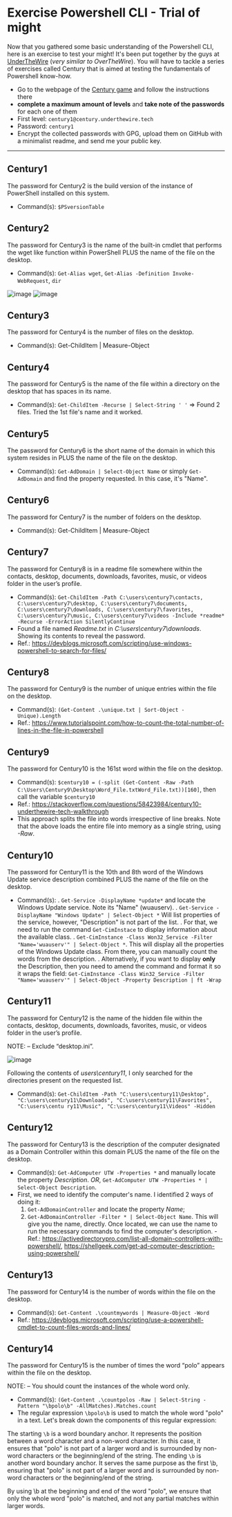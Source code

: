 # Exercise Powershell CLI - Trial of might

Now that you gathered some basic understanding of the Powershell CLI, here is an exercise to test your might! It's been put together by the guys at [UnderTheWire](https://underthewire.tech/) (_very similar to OverTheWire_). You will have to tackle a series of exercises called Century that is aimed at testing the fundamentals of Powershell know-how.

- Go to the webpage of the [Century game](https://underthewire.tech/century) and follow the instructions there
- **complete a maximum amount of levels** and **take note of the passwords** for each one of them
- First level:  ```century1@century.underthewire.tech``` 
- Password: ```century1```
- Encrypt the collected passwords with GPG, upload them on GitHub with a minimalist readme, and send me your public key. 

---

## Century1

The password for Century2 is the build version of the instance of PowerShell installed on this system.

- Command(s): `$PSversionTable`

## Century2

The password for Century3 is the name of the built-in cmdlet that performs the wget like function within PowerShell PLUS the name of the file on the desktop.

- Command(s): `Get-Alias wget`, `Get-Alias -Definition Invoke-WebRequest`, `dir`

![image](https://github.com/gustavoalito/BeCode/assets/133368766/7fd3295d-2f31-4c8c-bb55-3f7e4ed4c681)
![image](https://github.com/gustavoalito/BeCode/assets/133368766/490eff57-0a90-460f-bf02-fcbc887ae80f)

## Century3

The password for Century4 is the number of files on the desktop.

- Command(s): Get-ChildItem | Measure-Object

## Century4

The password for Century5 is the name of the file within a directory on the desktop that has spaces in its name.

- Command(s): `Get-ChildItem -Recurse | Select-String ' '` => Found 2 files. Tried the 1st file's name and it worked.

## Century5

The password for Century6 is the short name of the domain in which this system resides in PLUS the name of the file on the desktop.

- Command(s): `Get-AdDomain | Select-Object Name` or simply `Get-AdDomain` and find the property requested. In this case, it's "Name".

## Century6

The password for Century7 is the number of folders on the desktop.

- Command(s): Get-ChildItem | Measure-Object


## Century7

The password for Century8 is in a readme file somewhere within the contacts, desktop, documents, downloads, favorites, music, or videos folder in the user’s profile.

- Command(s): `Get-ChildItem -Path C:\users\century7\contacts, C:\users\century7\desktop, C:\users\century7\documents, C:\users\century7\downloads, C:\users\century7\favorites, C:\users\century7\music, C:\users\century7\videos -Include *readme* -Recurse -ErrorAction SilentlyContinue`
- Found a file named *Readme.txt* in *C:\users\century7\downloads*. Showing its contents to reveal the password.
- Ref.: https://devblogs.microsoft.com/scripting/use-windows-powershell-to-search-for-files/

## Century8

The password for Century9 is the number of unique entries within the file on the desktop.
- Command(s): `(Get-Content .\unique.txt | Sort-Object -Unique).Length`
- Ref.: https://www.tutorialspoint.com/how-to-count-the-total-number-of-lines-in-the-file-in-powershell

## Century9

The password for Century10 is the 161st word within the file on the desktop.
- Command(s): `$century10 = (-split (Get-Content -Raw -Path C:\Users\Century9\Desktop\Word_File.txtWord_File.txt))[160]`, then call the variable `$century10`
- Ref.: https://stackoverflow.com/questions/58423984/century10-underthewire-tech-walkthrough
- This approach splits the file into words irrespective of line breaks. Note that the above loads the entire file into memory as a single string, using *-Raw*.

## Century10
The password for Century11 is the 10th and 8th word of the Windows Update service description combined PLUS the name of the file on the desktop.

- Command(s):
  . `Get-Service -DisplayName *update*` and locate the Windows Update service. Note its "Name" (wuauserv).
  . `Get-Service -DisplayName "Windows Update" | Select-Object *` Will list properties of the service, however, "Description" is not part of the list.
  . For that, we need to run the command `Get-CimInstace` to display information about the available class.
  . `Get-CimInstance -Class Won32_Service -Filter "Name='wuauserv'" | Select-Object *`. This will display all the properties of the Windows Update class. From there, you can manually count the words from the description.
  . Alternatively, if you want to display **only** the Description, then you need to amend the command and format it so it wraps the field: `Get-CimInstance -Class Win32_Service -Filter
"Name='wuauserv'" | Select-Object -Property Description | ft -Wrap`

## Century11
The password for Century12 is the name of the hidden file within the contacts, desktop, documents, downloads, favorites, music, or videos folder in the user’s profile.

NOTE:
– Exclude “desktop.ini”.

![image](https://github.com/gustavoalito/BeCode/assets/133368766/8ff4dd86-751f-4f37-8461-8e6925885e04)

Following the contents of *users\century11*, I only searched for the directories present on the requested list. 

- Command(s): `Get-ChildItem -Path "C:\users\century11\Desktop", "C:\users\century11\Downloads", "C:\users\century11\Favorites", "C:\users\centu
ry11\Music", "C:\users\century11\Videos" -Hidden`

## Century12
The password for Century13 is the description of the computer designated as a Domain Controller within this domain PLUS the name of the file on the desktop.

- Command(s): `Get-AdComputer UTW -Properties *` and manually locate the property *Description*. *OR*, `Get-AdComputer UTW -Properties * | Select-Object Description`.
- First, we need to identify the computer's name. I identified 2 ways of doing it:
  1. `Get-AdDomainController` and locate the property *Name*;
  2. `Get-AdDomainController -Filter * | Select-Object Name`. This will give you the name, directly.
  Once located, we can use the name to run the necessary commands to find the computer's description.
-Ref.: https://activedirectorypro.com/list-all-domain-controllers-with-powershell/, https://shellgeek.com/get-ad-computer-description-using-powershell/

## Century13
The password for Century14 is the number of words within the file on the desktop.

- Command(s): `Get-Content .\countmywords | Measure-Object -Word`
- Ref.: https://devblogs.microsoft.com/scripting/use-a-powershell-cmdlet-to-count-files-words-and-lines/


## Century14
The password for Century15 is the number of times the word “polo” appears within the file on the desktop.

NOTE:
– You should count the instances of the whole word only.

- Command(s): `(Get-Content .\countpolos -Raw | Select-String -Pattern "\bpolo\b" -AllMatches).Matches.count`
- The regular expression `\bpolo\b` is used to match the whole word "polo" in a text. Let's break down the components of this regular expression:

The starting `\b` is a word boundary anchor. It represents the position between a word character and a non-word character. In this case, it ensures that "polo" is not part of a larger word and is surrounded by non-word characters or the beginning/end of the string. The ending `\b` is another word boundary anchor. It serves the same purpose as the first \b, ensuring that "polo" is not part of a larger word and is surrounded by non-word characters or the beginning/end of the string.

By using \b at the beginning and end of the word "polo", we ensure that only the whole word "polo" is matched, and not any partial matches within larger words.
